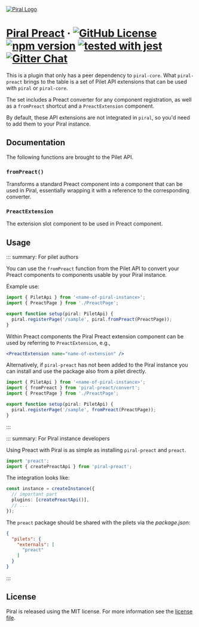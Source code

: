 [![Piral Logo](https://github.com/smapiot/piral/raw/main/docs/assets/logo.png)](https://piral.io)

# [Piral Preact](https://piral.io) &middot; [![GitHub License](https://img.shields.io/badge/license-MIT-blue.svg)](https://github.com/smapiot/piral/blob/main/LICENSE) [![npm version](https://img.shields.io/npm/v/piral-preact.svg?style=flat)](https://www.npmjs.com/package/piral-preact) [![tested with jest](https://img.shields.io/badge/tested_with-jest-99424f.svg)](https://jestjs.io) [![Gitter Chat](https://badges.gitter.im/gitterHQ/gitter.png)](https://gitter.im/piral-io/community)

This is a plugin that only has a peer dependency to `piral-core`. What `piral-preact` brings to the table is a set of Pilet API extensions that can be used with `piral` or `piral-core`.

The set includes a Preact converter for any component registration, as well as a `fromPreact` shortcut and a `PreactExtension` component.

By default, these API extensions are not integrated in `piral`, so you'd need to add them to your Piral instance.

## Documentation

The following functions are brought to the Pilet API.

### `fromPreact()`

Transforms a standard Preact component into a component that can be used in Piral, essentially wrapping it with a reference to the corresponding converter.

### `PreactExtension`

The extension slot component to be used in Preact component.

## Usage

::: summary: For pilet authors

You can use the `fromPreact` function from the Pilet API to convert your Preact components to components usable by your Piral instance.

Example use:

```ts
import { PiletApi } from '<name-of-piral-instance>';
import { PreactPage } from './PreactPage';

export function setup(piral: PiletApi) {
  piral.registerPage('/sample', piral.fromPreact(PreactPage));
}
```

Within Preact components the Piral Preact extension component can be used by referring to `PreactExtension`, e.g.,

```jsx
<PreactExtension name="name-of-extension" />
```

Alternatively, if `piral-preact` has not been added to the Piral instance you can install and use the package also from a pilet directly.

```ts
import { PiletApi } from '<name-of-piral-instance>';
import { fromPreact } from 'piral-preact/convert';
import { PreactPage } from './PreactPage';

export function setup(piral: PiletApi) {
  piral.registerPage('/sample', fromPreact(PreactPage));
}
```

:::

::: summary: For Piral instance developers

Using Preact with Piral is as simple as installing `piral-preact` and `preact`.

```ts
import 'preact';
import { createPreactApi } from 'piral-preact';
```

The integration looks like:

```ts
const instance = createInstance({
  // important part
  plugins: [createPreactApi()],
  // ...
});
```

The `preact` package should be shared with the pilets via the *package.json*:

```json
{
  "pilets": {
    "externals": [
      "preact"
    ]
  }
}
```

:::

## License

Piral is released using the MIT license. For more information see the [license file](./LICENSE).
